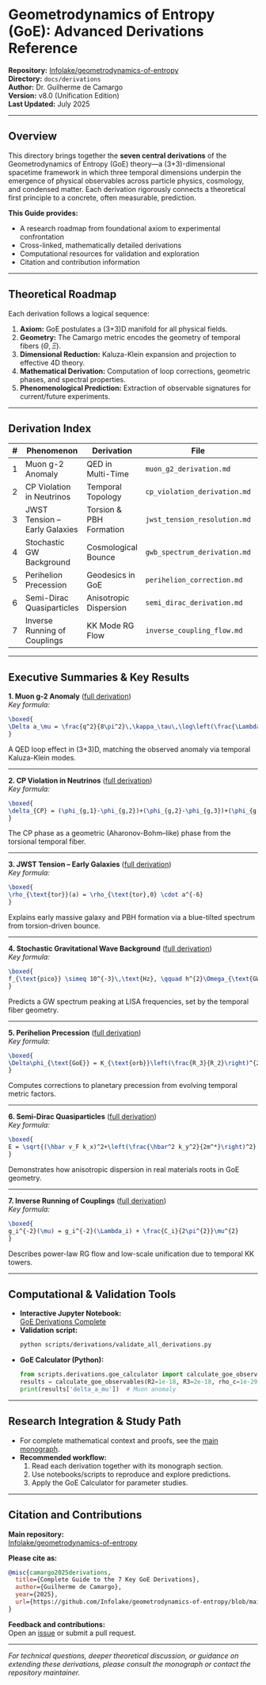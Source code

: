 
# Geometrodynamics of Entropy (GoE): Advanced Derivations Reference

**Repository:** [Infolake/geometrodynamics-of-entropy](https://github.com/Infolake/geometrodynamics-of-entropy)  
**Directory:** `docs/derivations`  
**Author:** Dr. Guilherme de Camargo  
**Version:** v8.0 (Unification Edition)  
**Last Updated:** July 2025

---

## Overview

This directory brings together the **seven central derivations** of the Geometrodynamics of Entropy (GoE) theory—a (3+3)-dimensional spacetime framework in which three temporal dimensions underpin the emergence of physical observables across particle physics, cosmology, and condensed matter. Each derivation rigorously connects a theoretical first principle to a concrete, often measurable, prediction.

**This Guide provides:**
- A research roadmap from foundational axiom to experimental confrontation
- Cross-linked, mathematically detailed derivations
- Computational resources for validation and exploration
- Citation and contribution information

---

## Theoretical Roadmap

Each derivation follows a logical sequence:
1. **Axiom:** GoE postulates a (3+3)D manifold for all physical fields.
2. **Geometry:** The Camargo metric encodes the geometry of temporal fibers $(\Theta, \Xi)$.
3. **Dimensional Reduction:** Kaluza-Klein expansion and projection to effective 4D theory.
4. **Mathematical Derivation:** Computation of loop corrections, geometric phases, and spectral properties.
5. **Phenomenological Prediction:** Extraction of observable signatures for current/future experiments.

---

## Derivation Index

| # | Phenomenon                        | Derivation                        | File                                 | Link                                                      |
|---|-----------------------------------|-----------------------------------|--------------------------------------|-----------------------------------------------------------|
| 1 | Muon g-2 Anomaly                  | QED in Multi-Time                 | `muon_g2_derivation.md`              | [Read](./muon_g2_derivation.md)                           |
| 2 | CP Violation in Neutrinos         | Temporal Topology                 | `cp_violation_derivation.md`         | [Read](./cp_violation_derivation.md)                      |
| 3 | JWST Tension – Early Galaxies     | Torsion & PBH Formation           | `jwst_tension_resolution.md`         | [Read](./jwst_tension_resolution.md)                      |
| 4 | Stochastic GW Background          | Cosmological Bounce               | `gwb_spectrum_derivation.md`         | [Read](./gwb_spectrum_derivation.md)                      |
| 5 | Perihelion Precession             | Geodesics in GoE                  | `perihelion_correction.md`           | [Read](./perihelion_correction.md)                        |
| 6 | Semi-Dirac Quasiparticles         | Anisotropic Dispersion            | `semi_dirac_derivation.md`           | [Read](./semi_dirac_derivation.md)                        |
| 7 | Inverse Running of Couplings      | KK Mode RG Flow                   | `inverse_coupling_flow.md`           | [Read](./inverse_coupling_flow.md)                        |

---

## Executive Summaries & Key Results

**1. Muon g-2 Anomaly** ([full derivation](./muon_g2_derivation.md))  
*Key formula:*
```latex
\boxed{
\Delta a_\mu = \frac{q^2}{8\pi^2}\,\kappa_\tau\,\log\left(\frac{\Lambda_\Theta^2}{m_\mu^2}\right)
}
```
A QED loop effect in (3+3)D, matching the observed anomaly via temporal Kaluza-Klein modes.

---

**2. CP Violation in Neutrinos** ([full derivation](./cp_violation_derivation.md))  
*Key formula:*
```latex
\boxed{
\delta_{CP} = (\phi_{g,1}-\phi_{g,2})+(\phi_{g,2}-\phi_{g,3})+(\phi_{g,3}-\phi_{g,1})
}
```
The CP phase as a geometric (Aharonov-Bohm–like) phase from the torsional temporal fiber.

---

**3. JWST Tension – Early Galaxies** ([full derivation](./jwst_tension_resolution.md))  
*Key formula:*
```latex
\boxed{
\rho_{\text{tor}}(a) = \rho_{\text{tor},0} \cdot a^{-6}
}
```
Explains early massive galaxy and PBH formation via a blue-tilted spectrum from torsion-driven bounce.

---

**4. Stochastic Gravitational Wave Background** ([full derivation](./gwb_spectrum_derivation.md))  
*Key formula:*
```latex
\boxed{
f_{\text{pico}} \simeq 10^{-3}\,\text{Hz}, \qquad h^{2}\Omega_{\text{GW}} \propto \left(\frac{R_2}{R_3}\right)^{4}
}
```
Predicts a GW spectrum peaking at LISA frequencies, set by the temporal fiber geometry.

---

**5. Perihelion Precession** ([full derivation](./perihelion_correction.md))  
*Key formula:*
```latex
\boxed{
\Delta\phi_{\text{GoE}} = K_{\text{orb}}\left(\frac{R_3}{R_2}\right)^{2}\frac{GM}{c^{2}a(1-e^{2})}
}
```
Computes corrections to planetary precession from evolving temporal metric factors.

---

**6. Semi-Dirac Quasiparticles** ([full derivation](./semi_dirac_derivation.md))  
*Key formula:*
```latex
\boxed{
E = \sqrt{(\hbar v_F k_x)^2+\left(\frac{\hbar^2 k_y^2}{2m^*}\right)^2}
}
```
Demonstrates how anisotropic dispersion in real materials roots in GoE geometry.

---

**7. Inverse Running of Couplings** ([full derivation](./inverse_coupling_flow.md))  
*Key formula:*
```latex
\boxed{
g_i^{-2}(\mu) = g_i^{-2}(\Lambda_i) + \frac{C_i}{2\pi^{2}}\mu^{2}
}
```
Describes power-law RG flow and low-scale unification due to temporal KK towers.

---

## Computational & Validation Tools

- **Interactive Jupyter Notebook:**  
  [GoE Derivations Complete](../notebooks/derivations/goe_derivations_complete.ipynb)
- **Validation script:**  
  ```bash
  python scripts/derivations/validate_all_derivations.py
  ```
- **GoE Calculator (Python):**  
  ```python
  from scripts.derivations.goe_calculator import calculate_goe_observables
  results = calculate_goe_observables(R2=1e-18, R3=2e-18, rho_c=1e-29)
  print(results['delta_a_mu'])  # Muon anomaly
  ```

---

## Research Integration & Study Path

- For complete mathematical context and proofs, see the [main monograph](../Geometrodynamics_of_Entropy_A_Comprehensive_Monograph.md).
- **Recommended workflow:**  
  1. Read each derivation together with its monograph section.
  2. Use notebooks/scripts to reproduce and explore predictions.
  3. Apply the GoE Calculator for parameter studies.

---

## Citation and Contributions

**Main repository:**  
[Infolake/geometrodynamics-of-entropy](https://github.com/Infolake/geometrodynamics-of-entropy)

**Please cite as:**  
```bibtex
@misc{camargo2025derivations,
  title={Complete Guide to the 7 Key GoE Derivations},
  author={Guilherme de Camargo},
  year={2025},
  url={https://github.com/Infolake/geometrodynamics-of-entropy/blob/main/docs/derivations/README.md}
}
```

**Feedback and contributions:**  
Open an [issue](https://github.com/Infolake/geometrodynamics-of-entropy/issues) or submit a pull request.

---

*For technical questions, deeper theoretical discussion, or guidance on extending these derivations, please consult the monograph or contact the repository maintainer.*
